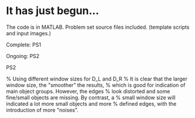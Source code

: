 # It has just begun...

The code is in MATLAB. Problem set source files included. (template scripts and input images.)

Complete: PS1

Ongoing: PS2


PS2

% Using different window sizes for D_L and D_R
% It is clear that the larger window size, the "smoother" the results,
% which is good for indication of main object groups. However, the edges
% look distorted and some fine/small objects are missing. By contrast, a
% small window size will indicated a lot more small objects and more
% defined edges, with the introduction of more "noises".
